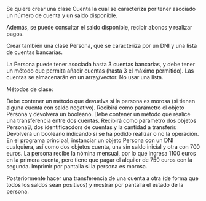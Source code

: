 Se quiere crear una clase Cuenta la cual se caracteriza por tener asociado un número de cuenta y un saldo disponible.

Además, se puede consultar el saldo disponible, recibir abonos y realizar pagos.

Crear también una clase Persona, que se caracteriza por un DNI y una lista de cuentas bancarias.

La Persona puede tener asociada hasta 3 cuentas bancarias, y debe tener un método que permita añadir cuentas (hasta 3 el máximo permitido). Las cuentas se almacenarán en un array/vector. No usar una lista.

Métodos de clase:

Debe contener un método que devuelva si la persona es morosa (si tienen alguna cuenta con saldo negativo). Recibirá como parámetro el objeto Persona y devolverá un booleano.
Debe contener un método que realice una transferencia entre dos cuentas. Recibirá como parámetro dos objetos PersonaB, dos identificacdors de cuentas y la cantidad a transferir. Devolverá un booleano indicando si se ha podido realizar o no la operación.
En el programa principal, instanciar un objeto Persona con un DNI cualquiera, así como dos objetos cuenta, una sin saldo inicial y otra con 700 euros. La persona recibe la nómina mensual, por lo que ingresa 1100 euros en la primera cuenta, pero tiene que pagar el alquiler de 750 euros con la segunda. Imprimir por pantalla si la persona es morosa.

Posteriormente hacer una transferencia de una cuenta a otra (de forma que todos los saldos sean positivos) y mostrar por pantalla el estado de la persona.
